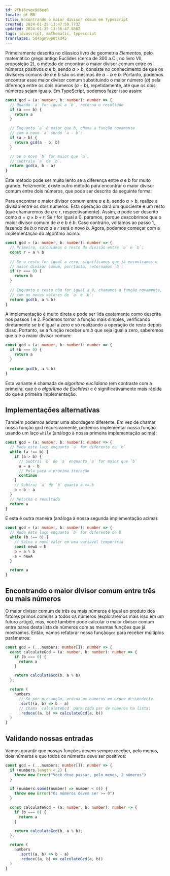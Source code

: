 ```yaml
---
id: vfb16zvqx9d6eq8
locale: pt-BR
title: Encontrando o maior divisor comum em TypeScript
created: 2024-01-25 13:47:59.773Z
updated: 2024-01-25 13:56:47.886Z
tags: javascript, mathematic, typescript
translates: 5d4agn9wp8tkd45
---
```

Primeiramente descrito no clássico livro de geometria _Elementos_, pelo matemático grego antigo Euclides (cerca de 300 a.C., no livro VII, proposição 2), o método de encontrar o maior divisor comum entre os números positivos $a$ e $b$, sendo $a > b$, consiste no conhecimento de que os divisores comuns de $a$ e $b$ são os mesmos de $a - b$ e $b$. Portanto, podemos encontrar esse maior divisor comum substituindo o maior número ($a$) pela diferença entre os dois números ($a - b$), repetidamente, até que os dois números sejam iguais. Em TypeScript, podemos fazer isso assim:

```typescript
const gcd = (a: number, b: number): number => {
  // Quando `a` for igual a `b`, retorna o resultado
  if (a === b) {
    return a
  }

  // Enquanto `a` é maior que b, chama a função novamente
  // com o novo `a` sendo `a - b`:
  if (a > b) {
    return gcd(a - b, b)
  }

  // Se o novo `b` for maior que `a`,
  // subtraia `a` de `b`.
  return gcd(a, b - a)
}
```

Este método pode ser muito lento se a diferença entre $a$ e $b$ for muito grande. Felizmente, existe outro método para encontrar o maior divisor comum entre dois números, que pode ser descrito da seguinte forma:

Para encontrar o maior divisor comum entre $a$ e $b$, sendo $a > b$, realize a divisão entre os dois números. Esta operação dará um quociente e um resto (que chamaremos de $q$ e $r$, respectivamente). Assim, $a$ pode ser descrito como $a = q \times b + r$;
Se $r$ for igual a 0, paramos, porque descobrimos que o maior divisor comum de $a$ e $b$ é $b$. Caso contrário, voltamos ao passo 1, fazendo de $b$ o novo $a$ e $r$ será o novo $b$.
Agora, podemos começar com a implementação do algoritmo acima:

```typescript
const gcd = (a: number, b: number): number => {
  // Primeiro, calculamos o resto da divisão entre `a` e `b`:
  const r = a % b
  
  // Se o resto for igual a zero, significamos que já encontramos o
  // maior divisor comum, porrtanto, retornamos `b`:
  if (r === 0) {
    return b
  }
  
  // Enquanto o resto não for igual a 0, chamamos a função novamente,
  // com os novos valores de `a` e `b`:
  return gcd(b, a % b)
}
```

A implementação é muito direta e pode ser lida exatamente como descrita nos passos 1 e 2. Podemos tornar a função mais simples, verificando diretamente se $b$ é igual a zero e só realizando a operação de resto depois disso. Portanto, se a função receber um $b$ que seja igual a zero, saberemos que $a$ é o maior divisor comum:

```typescript
const gcd = (a: number, b: number): number => {
  if (b === 0) {
    return a
  }
  
  return gcd(b, a % b)
}
```

Esta variante é chamada de _algoritmo euclidiano_ (em contraste com a primeira, que é o _algoritmo de Euclides_) e é significativamente mais rápida do que a primeira implementação.

## Implementações alternativas

Também podemos adotar uma abordagem diferente. Em vez de chamar nossa função gcd recursivamente, podemos implementar nossa função usando um laço `while` (análogo à nossa primeira implementação acima):

```typescript
const gcd = (a: number, b: number): number => {
  // Roda este laço enquanto `a` for diferente de `b`
  while (a !== b) {
    if (a > b) {
      // Subtrai `b` de `a` enquanto `a` for maior que `b`
      a = a - b
      // Pula para a próxima iteração
      continue
    }
    // Subtrai `a` de `b` quanto a <= b
    b = b - a
  }
  // Retorna o resultado
  return a
}
```

E esta é outra maneira (análoga à nossa segunda implementação acima):

```typescript
const gcd = (a: number, b: number): number => {
  // Roda este laço enquanto `b` for diferente de 0
  while (b !== 0) {
    // Salva o novo valor em uma variável temporária
    const newA = b
    b = a % b
    a = newA
  }

  return a
}
```

## Encontrando o maior divisor comum entre três ou mais números

O maior divisor comum de três ou mais números é igual ao produto dos fatores primos comuns a todos os números (exploraremos mais isso em um futuro artigo), mas, você também pode calcular o maior divisor comum entre pares desta lista de números com as mesmas funções que já mostramos. Então, vamos refatorar nossa função`gcd` para receber múltiplos parâmetros:

```typescript
const gcd = (...numbers: number[]): number => {
  const calculateGcd = (a: number, b: number): number => {
    if (b === 0) {
      return a
    }

    return calculateGcd(b, a % b)
  };

  return (
    numbers
      // Só por precaução, ordena os números em ordem descendente:
      .sort((a, b) => b - a)
      // Chama `calculateGcd` para cada par de números na lista:
      .reduce((a, b) => calculateGcd(a, b))
  )
}
```

## Validando nossas entradas
Vamos garantir que nossas funções devem sempre receber, pelo menos, dois números e que todos os números deve ser positivos:

```typescript
const gcd = (...numbers: number[]): number => {
  if (numbers.length < 2) {
    throw new Error("Você deve passar, pelo menos, 2 números")
  }

  if (numbers.some((number) => number < 0)) {
    throw new Error("Os números devem ser >= 0")
  }

  const calculateGcd = (a: number, b: number): number => {
    if (b === 0) {
      return a
    }

    return calculateGcd(b, a % b);
  };

  return (
    numbers
      .sort((a, b) => b - a)
      .reduce((a, b) => calculateGcd(a, b))
  )
}
```
